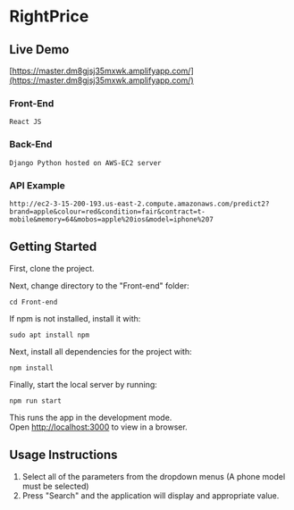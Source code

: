 # RightPrice

## Live Demo
[https://master.dm8gjsj35mxwk.amplifyapp.com/](https://master.dm8gjsj35mxwk.amplifyapp.com/) 

### Front-End
    React JS
### Back-End
    Django Python hosted on AWS-EC2 server
### API Example
    http://ec2-3-15-200-193.us-east-2.compute.amazonaws.com/predict2?brand=apple&colour=red&condition=fair&contract=t-mobile&memory=64&mobos=apple%20ios&model=iphone%207

## Getting Started

First, clone the project.

Next, change directory to the "Front-end" folder:

`cd Front-end`

If npm is not installed, install it with:

`sudo apt install npm`

Next, install all dependencies for the project with:

 `npm install`
 
Finally, start the local server by running:

 `npm run start`

This runs the app in the development mode.<br />
Open [http://localhost:3000](http://localhost:3000) to view in a browser.

## Usage Instructions
1. Select all of the parameters from the dropdown menus (A phone model must be selected)
2. Press "Search" and the application will display and appropriate value.
